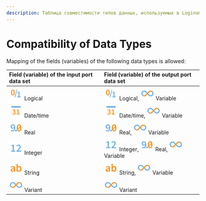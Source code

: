```yaml
---
description: Таблица совместимости типов данных, используемых в Loginom. Соотношение данных, подаваемых на входные порты с выходом. Допустимое преобразование типов данных.
---
```

# Compatibility of Data Types

Mapping of the fields (variables) of the following data types is allowed:

| Field (variable) of the input port data set | Field (variable) of the output port data set |
| :-------- | :-------- |
| ![](./../images/icons/common/data-types/boolean_default.svg) Logical | ![](./../images/icons/common/data-types/boolean_default.svg) Logical, ![](./../images/icons/common/data-types/variant_default.svg) Variable |
| ![](./../images/icons/common/data-types/datetime_default.svg) Date/time | ![](./../images/icons/common/data-types/datetime_default.svg) Date/time, ![](./../images/icons/common/data-types/variant_default.svg) Variable |
| ![](./../images/icons/common/data-types/float_default.svg) Real | ![](./../images/icons/common/data-types/float_default.svg) Real, ![](./../images/icons/common/data-types/variant_default.svg) Variable |
| ![](./../images/icons/common/data-types/integer_default.svg) Integer | ![](./../images/icons/common/data-types/integer_default.svg) Integer, ![](./../images/icons/common/data-types/float_default.svg) Real, ![](./../images/icons/common/data-types/variant_default.svg) Variable |
| ![](./../images/icons/common/data-types/string_default.svg) String | ![](./../images/icons/common/data-types/string_default.svg) String, ![](./../images/icons/common/data-types/variant_default.svg) Variable |
| ![](./../images/icons/common/data-types/variant_default.svg) Variant | ![](./../images/icons/common/data-types/variant_default.svg) Variant |
